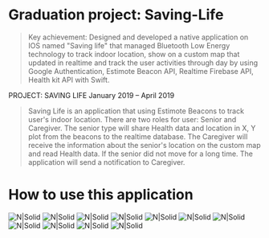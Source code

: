 # Graduation project: Saving-Life

>Key achievement:
Designed and developed a native application on IOS named "Saving life" that managed Bluetooth Low Energy technology to track indoor location, show on a custom map that updated in realtime and track the user activities through day by using Google Authentication, Estimote Beacon API, Realtime Firebase API, Health kit API with Swift.

PROJECT: SAVING LIFE
January 2019 – April 2019
> Saving Life is an application that using Estimote Beacons to track user's indoor location. There are two roles for user: Senior and Caregiver. The senior type will share Health data and location in X, Y plot from the beacons to the realtime database. The Caregiver will receive the information about the senior's location on the custom map and read Health data. If the senior did not move for a long time. The application will send a notification to Caregiver.

# How to use this application

![N|Solid](https://i.imgur.com/tS5bi1i.jpeg)
![N|Solid](https://i.imgur.com/m13owpP.jpeg)
![N|Solid](https://i.imgur.com/QptIzdN.jpeg)
![N|Solid](https://i.imgur.com/iDdtjbr.jpeg)
![N|Solid](https://i.imgur.com/kTd40T8.jpeg)
![N|Solid](https://i.imgur.com/UvtRVBg.jpeg)
![N|Solid](https://i.imgur.com/Hb41JKO.jpeg)
![N|Solid](https://i.imgur.com/INLnvod.jpeg)
![N|Solid](https://i.imgur.com/jCJquAw.jpeg)
![N|Solid](https://i.imgur.com/KvfVX1O.jpeg)
![N|Solid](https://i.imgur.com/WEejPpz.jpeg)
